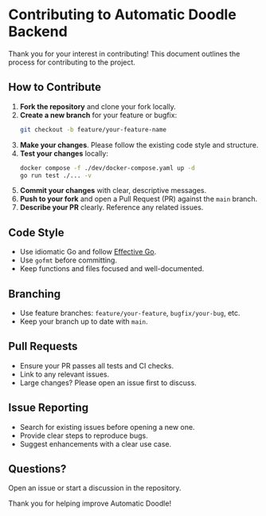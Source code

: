 # Contributing to Automatic Doodle Backend

Thank you for your interest in contributing! This document outlines the process for contributing to the project.

## How to Contribute

1. **Fork the repository** and clone your fork locally.
2. **Create a new branch** for your feature or bugfix:
   ```bash
   git checkout -b feature/your-feature-name
   ```
3. **Make your changes**. Please follow the existing code style and structure.
4. **Test your changes** locally:
   ```bash
   docker compose -f ./dev/docker-compose.yaml up -d
   go run test ./... -v
   ```
5. **Commit your changes** with clear, descriptive messages.
6. **Push to your fork** and open a Pull Request (PR) against the `main` branch.
7. **Describe your PR** clearly. Reference any related issues.

## Code Style
- Use idiomatic Go and follow [Effective Go](https://golang.org/doc/effective_go.html).
- Use `gofmt` before committing.
- Keep functions and files focused and well-documented.

## Branching
- Use feature branches: `feature/your-feature`, `bugfix/your-bug`, etc.
- Keep your branch up to date with `main`.

## Pull Requests
- Ensure your PR passes all tests and CI checks.
- Link to any relevant issues.
- Large changes? Please open an issue first to discuss.

## Issue Reporting
- Search for existing issues before opening a new one.
- Provide clear steps to reproduce bugs.
- Suggest enhancements with a clear use case.

## Questions?
Open an issue or start a discussion in the repository.

Thank you for helping improve Automatic Doodle! 